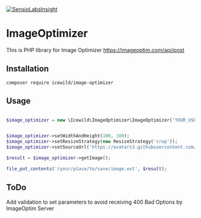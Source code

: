 [![SensioLabsInsight](https://insight.sensiolabs.com/projects/6d01620a-bcac-4f1a-84ba-4f0c8c8beaba/big.png?1)](https://insight.sensiolabs.com/projects/6d01620a-bcac-4f1a-84ba-4f0c8c8beaba)

# ImageOptimizer

This is PHP library for Image Optimizer https://imageoptim.com/api/post

 
## Installation

```
composer require icewild/image-optimizer
```

## Usage

```PHP

$image_optimizer = new \Icewild\ImageOptimizer\ImageOptimizer('YOUR_USERNAME');


$image_optimizer->setWidthAndHeight(100, 100);
$image_optimizer->setResizeStrategy(new ResizeStrategy('crop'));
$image_optimizer->setSourceUrl('https://avatars3.githubusercontent.com/u/8243173');

$result = $image_optimizer->getImage();

file_put_contents('/your/place/to/save/image.ext', $result);

```

## ToDo

Add validation to set parameters to avoid receiving 400 Bad Options by ImageOptim Server
